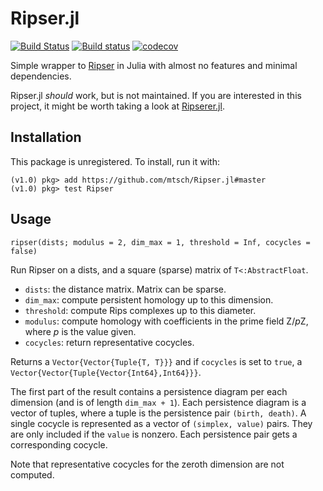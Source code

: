 # Ripser.jl

[![Build Status](https://travis-ci.org/mtsch/Ripser.jl.svg?branch=master)](https://travis-ci.org/mtsch/Ripser.jl)
[![Build status](https://ci.appveyor.com/api/projects/status/le4fbrk5hsgnf3ax?svg=true)](https://ci.appveyor.com/project/mtsch/ripser-jl)
[![codecov](https://codecov.io/gh/mtsch/Ripser.jl/branch/master/graph/badge.svg)](https://codecov.io/gh/mtsch/Ripser.jl)
<!---
[![Coverage -->
<!--Status](https://coveralls.io/repos/github/mtsch/Ripser.jl/badge.svg?branch=master)](https://coveralls.io/github/mtsch/Ripser.jl?branch=master)
-->

Simple wrapper to [Ripser](https://github.com/Ripser/ripser) in Julia with almost no
features and minimal dependencies.

Ripser.jl _should_ work, but is not maintained. If you are interested in this project, it
might be worth taking a look at [Ripserer.jl](https://github.com/mtsch/Ripserer.jl).

## Installation

This package is unregistered. To install, run it with:

```
(v1.0) pkg> add https://github.com/mtsch/Ripser.jl#master
(v1.0) pkg> test Ripser
```

## Usage

```
ripser(dists; modulus = 2, dim_max = 1, threshold = Inf, cocycles = false)
```

Run Ripser on a dists, and a square (sparse) matrix of `T<:AbstractFloat`.

* `dists`: the distance matrix. Matrix can be sparse.
* `dim_max`: compute persistent homology up to this dimension.
* `threshold`: compute Rips complexes up to this diameter.
* `modulus`: compute homology with coefficients in the prime field Z/*p*Z,
  where *p* is the value given.
* `cocycles`: return representative cocycles.

Returns a `Vector{Vector{Tuple{T, T}}}` and if `cocycles` is set to `true`, a
`Vector{Vector{Tuple{Vector{Int64},Int64}}}`.

The first part of the result contains a persistence diagram per each dimension (and is of
length `dim_max + 1`). Each persistence diagram is a vector of tuples, where a tuple is the
persistence pair `(birth, death)`. A single cocycle is represented as a vector of `(simplex,
value)` pairs. They are only included if the `value` is nonzero. Each persistence pair gets
a corresponding cocycle.

Note that representative cocycles for the zeroth dimension are not computed.
